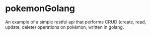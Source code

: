 # pokemonGolang

An example of a simple restful api that performs CRUD (create, read, update, delete) operations on pokémon, written in golang.
